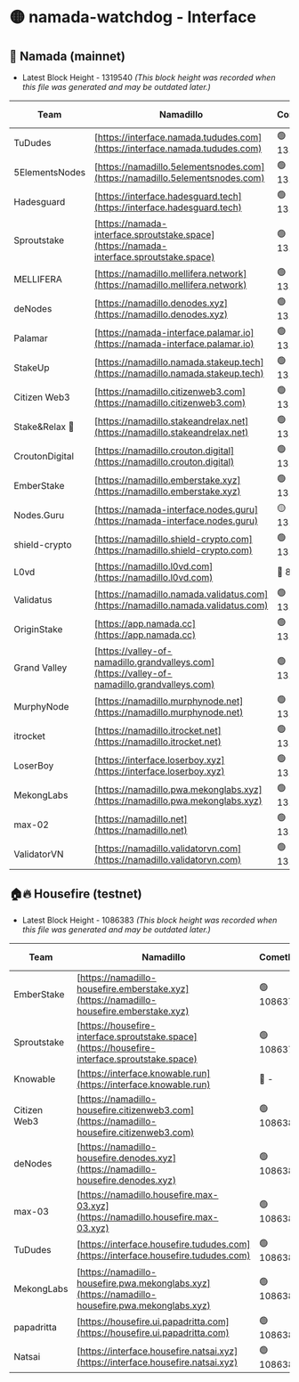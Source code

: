 # 🟡 namada-watchdog - Interface

## 🚀 Namada (mainnet)
- Latest Block Height - 1319540 *(This block height was recorded when this file was generated and may be outdated later.)*

| Team | Namadillo | CometBFT | Indexer | MASP Indexer |
|-|-|-|-|-|
| TuDudes | [https://interface.namada.tududes.com](https://interface.namada.tududes.com) | 🟢 1319526 | 🟢 1319526 | 🟢 1319526 |
| 5ElementsNodes | [https://namadillo.5elementsnodes.com](https://namadillo.5elementsnodes.com) | 🟢 1319526 | 🟢 1319526 | 🟢 1319526 |
| Hadesguard | [https://interface.hadesguard.tech](https://interface.hadesguard.tech) | 🟢 1319527 | 🟢 1319527 | 🟢 1319527 |
| Sproutstake | [https://namada-interface.sproutstake.space](https://namada-interface.sproutstake.space) | 🟢 1319527 | 🟢 1319527 | 🟢 1319527 |
| MELLIFERA | [https://namadillo.mellifera.network](https://namadillo.mellifera.network) | 🟢 1319528 | 🟢 1319528 | 🟢 1319529 |
| deNodes | [https://namadillo.denodes.xyz](https://namadillo.denodes.xyz) | 🟢 1319529 | 🟢 1319529 | 🟢 1319529 |
| Palamar | [https://namada-interface.palamar.io](https://namada-interface.palamar.io) | 🟢 1319530 | 🟢 1319529 | 🟢 1319529 |
| StakeUp | [https://namadillo.namada.stakeup.tech](https://namadillo.namada.stakeup.tech) | 🟢 1319530 | 🟢 1319530 | 🟢 1319530 |
| Citizen Web3 | [https://namadillo.citizenweb3.com](https://namadillo.citizenweb3.com) | 🟢 1319531 | 🟢 1319531 | 🟢 1319531 |
| Stake&Relax 🦥 | [https://namadillo.stakeandrelax.net](https://namadillo.stakeandrelax.net) | 🟢 1319532 | 🟢 1319532 | 🟢 1319532 |
| CroutonDigital | [https://namadillo.crouton.digital](https://namadillo.crouton.digital) | 🟢 1319533 | 🟢 1319532 | 🟢 1319533 |
| EmberStake | [https://namadillo.emberstake.xyz](https://namadillo.emberstake.xyz) | 🟢 1319533 | 🟢 1319533 | 🟢 1319533 |
| Nodes.Guru | [https://namada-interface.nodes.guru](https://namada-interface.nodes.guru) | 🟡 1319404 | 🟢 1319533 | 🟢 1319533 |
| shield-crypto | [https://namadillo.shield-crypto.com](https://namadillo.shield-crypto.com) | 🟢 1319534 | 🟢 1319534 | 🟢 1319534 |
| L0vd | [https://namadillo.l0vd.com](https://namadillo.l0vd.com) | 🔴 894059 | 🔴 1269187 | 🔴 894059 |
| Validatus | [https://namadillo.namada.validatus.com](https://namadillo.namada.validatus.com) | 🟢 1319535 | 🟢 1319535 | 🟢 1319535 |
| OriginStake | [https://app.namada.cc](https://app.namada.cc) | 🟢 1319536 | 🟢 1319536 | 🟢 1319535 |
| Grand Valley | [https://valley-of-namadillo.grandvalleys.com](https://valley-of-namadillo.grandvalleys.com) | 🟢 1319536 | 🟢 1319536 | 🟢 1319536 |
| MurphyNode | [https://namadillo.murphynode.net](https://namadillo.murphynode.net) | 🟢 1319537 | 🟢 1319537 | 🔴 - |
| itrocket | [https://namadillo.itrocket.net](https://namadillo.itrocket.net) | 🟢 1319537 | 🟢 1319537 | 🟢 1319537 |
| LoserBoy | [https://interface.loserboy.xyz](https://interface.loserboy.xyz) | 🟢 1319538 | 🟢 1319538 | 🔴 - |
| MekongLabs | [https://namadillo.pwa.mekonglabs.xyz](https://namadillo.pwa.mekonglabs.xyz) | 🟢 1319538 | 🟢 1319538 | 🟢 1319538 |
| max-02 | [https://namadillo.net](https://namadillo.net) | 🟢 1319539 | 🟢 1319539 | 🟢 1319538 |
| ValidatorVN | [https://namadillo.validatorvn.com](https://namadillo.validatorvn.com) | 🟢 1319540 | 🟢 1319540 | 🟢 1319540 |

## 🏠🔥 Housefire (testnet)
- Latest Block Height - 1086383 *(This block height was recorded when this file was generated and may be outdated later.)*

| Team | Namadillo | CometBFT | Indexer | MASP Indexer |
|-|-|-|-|-|
| EmberStake | [https://namadillo-housefire.emberstake.xyz](https://namadillo-housefire.emberstake.xyz) | 🟢 1086379 | 🟢 1086379 | 🔴 1083022 |
| Sproutstake | [https://housefire-interface.sproutstake.space](https://housefire-interface.sproutstake.space) | 🟢 1086379 | 🟢 1086379 | 🟢 1086379 |
| Knowable | [https://interface.knowable.run](https://interface.knowable.run) | 🔴 - | 🔴 - | 🔴 - |
| Citizen Web3 | [https://namadillo-housefire.citizenweb3.com](https://namadillo-housefire.citizenweb3.com) | 🟢 1086380 | 🟢 1086380 | 🔴 - |
| deNodes | [https://namadillo-housefire.denodes.xyz](https://namadillo-housefire.denodes.xyz) | 🟢 1086380 | 🟢 1086380 | 🟢 1086380 |
| max-03 | [https://namadillo.housefire.max-03.xyz](https://namadillo.housefire.max-03.xyz) | 🟢 1086381 | 🟢 1086381 | 🔴 192417 |
| TuDudes | [https://interface.housefire.tududes.com](https://interface.housefire.tududes.com) | 🟢 1086381 | 🟢 1086381 | 🟢 1086381 |
| MekongLabs | [https://namadillo-housefire.pwa.mekonglabs.xyz](https://namadillo-housefire.pwa.mekonglabs.xyz) | 🟢 1086381 | 🟢 1086381 | 🔴 1083022 |
| papadritta | [https://housefire.ui.papadritta.com](https://housefire.ui.papadritta.com) | 🟢 1086382 | 🔴 972185 | 🔴 - |
| Natsai | [https://interface.housefire.natsai.xyz](https://interface.housefire.natsai.xyz) | 🟢 1086383 | 🟢 1086383 | 🟢 1086383 |

